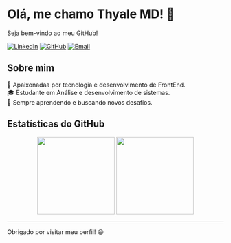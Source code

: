 # Olá, me chamo Thyale MD! 👋
Seja bem-vindo ao meu GitHub!

[![LinkedIn](https://img.shields.io/badge/LinkedIn-5387a828a?style=flat&logo=linkedin&logoColor=white)](https://www.linkedin.com/in/thyale-martins-dantas-5387a828a/)
[![GitHub](https://img.shields.io/github/followers/thyale?label=Follow&style=social)](https://github.com/Thyale)
[![Email](https://img.shields.io/badge/Email-D14836?style=flat&logo=gmail&logoColor=white)](mailto:thyaledantas@gmail.com)

## Sobre mim
🌟 Apaixonadaa por tecnologia e desenvolvimento de FrontEnd.  
🎓 Estudante em Análise e desenvolvimento de sistemas.  
🌱 Sempre aprendendo e buscando novos desafios.

## Estatísticas do GitHub
<div align="center">
  <a href="https://github.com/thyale">
    <img height="180em" src="https://github-readme-stats.vercel.app/api?username=thyale&show_icons=true&theme=onedark&include_all_commits=true&count_private=true"/>
    <img height="180em" src="https://github-readme-stats.vercel.app/api/top-langs/?username=thyale&layout=compact&langs_count=16&theme=onedark"/>
  </a>
</div>

---

Obrigado por visitar meu perfil! 😄
